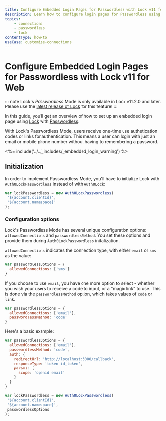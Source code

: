 ```yaml
---
title: Configure Embedded Login Pages for Passwordless with Lock v11 for Web
description: Learn how to configure login pages for Passwordless using Lock
topics:
    - connections
    - passwordless
    - lock
contentType: how-to
useCase: customize-connections
---
```


# Configure Embedded Login Pages for Passwordless with Lock v11 for Web

::: note
Lock's <dfn data-key="passwordless">Passwordless</dfn> Mode is only available in Lock v11.2.0 and later. Please use the [latest release of Lock](https://github.com/auth0/lock/releases) for this feature!
:::

In this guide, you'll get an overview of how to set up an embedded login page using [Lock](/libraries/lock/v11) with [Passwordless](/connections/passwordless).

With Lock's Passwordless Mode, users receive one-time use authetication codes or links for authentication. This means a user can login with just an email or mobile phone number without having to remembering a password.

<%= include('../../_includes/_embedded_login_warning') %>

## Initialization

In order to implement Passwordless Mode, you'll have to initialize Lock with `Auth0LockPasswordless` instead of with `Auth0Lock`:

```js
var lockPasswordless = new Auth0LockPasswordless(
 '${account.clientId}',
 '${account.namespace}'
);
```

### Configuration options

Lock's Passwordless Mode has several unique configuration options: `allowedConnections` and `passwordlessMethod`. You set these options and provide them during `Auth0LockPasswordless` initalization.


`allowedConnections` indicates the connection type, with either `email` or `sms` as the value:

```js
var passwordlessOptions = {
  allowedConnections: ['sms']
}
```

If you choose to use `email`, you have one more option to select - whether you wish your users to receive a code to input, or a "magic link" to use. This is done via the `passwordlessMethod` option, which takes values of `code` or `link`.

```js
var passwordlessOptions = {
  allowedConnections: ['email'],
  passwordlessMethod: 'code'
}
```

Here's a basic example:

```js
var passwordlessOptions = {
  allowedConnections: ['email'],
  passwordlessMethod: 'code',
  auth: {
    redirectUrl: 'http://localhost:3000/callback',   
    responseType: 'token id_token',
    params: {
      scope: 'openid email'               
    }          
  }
}

var lockPasswordless = new Auth0LockPasswordless(
 '${account.clientId}',
 '${account.namespace}',
 passwordlessOptions
);
```